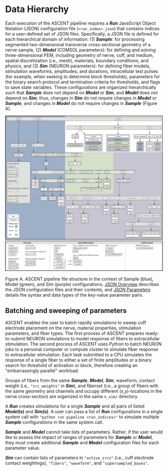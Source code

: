 # Data Hierarchy

Each execution of the ASCENT pipeline requires a **_Run_** JavaScript
Object Notation (JSON) configuration file (`<run_index>.json`) that
contains indices for a user-defined set of JSON files. Specifically, a
JSON file is defined for each hierarchical domain of information: (1)
**_Sample_**: for processing segmented two-dimensional transverse
cross-sectional geometry of a nerve sample, (2) **_Model_** (COMSOL
parameters): for defining and solving three-dimensional FEM, including
geometry of nerve, cuff, and medium, spatial discretization (i.e.,
mesh), materials, boundary conditions, and physics, and (3) **_Sim_**
(NEURON parameters): for defining fiber models, stimulation waveforms,
amplitudes, and durations, intracellular test pulses (for example, when
seeking to determine block thresholds), parameters for the binary search
protocol and termination criteria for thresholds, and flags to save
state variables. These configurations are organized hierarchically such
that **_Sample_** does not depend on **_Model_** or **_Sim_**, and
**_Model_** does not depend on **_Sim_**; thus, changes in **_Sim_** do
not require changes in **_Model_** or **_Sample_**, and changes in
**_Model_** do not require changes in **_Sample_** (Figure A).

![Inline image](uploads/e675a31c0bf2bda687c6d696fa145c0c/Picture15.jpg)

Figure A. ASCENT pipeline file structure in the context of Sample (blue), Model (green), and Sim (purple) configurations. [JSON Overview](JSON/JSON_overview) describes the JSON configuration files and their contents, and [JSON Parameters](JSON/JSON_parameters/index) details the syntax and data types of the key-value parameter pairs.

## Batching and sweeping of parameters

ASCENT enables the user to batch rapidly simulations to sweep cuff
electrode placement on the nerve, material properties, stimulation
parameters, and fiber types. The first process of ASCENT prepares
ready-to-submit NEURON simulations to model response of fibers to
extracellular stimulation. The second process of ASCENT uses Python to
batch NEURON jobs to a personal computer or compute cluster to simulate
fiber response to extracellular stimulation. Each task submitted to a
CPU simulates the response of a single fiber to either a set of finite
amplitudes or a binary search for threshold of activation or block,
therefore creating an "embarrassingly parallel" workload.

Groups of fibers from the same **_Sample_**, **_Model_**, **_Sim_**,
waveform, contact weight (i.e., `"src_weights"` in **_Sim_**), and
fiberset (i.e., a group of fibers with the same geometry and channels
and occupy different (x,y)-locations in the nerve cross-section) are
organized in the same `n_sim/` directory.

A **_Run_** creates simulations for a single **_Sample_** and all pairs
of listed **_Model(s)_** and **_Sim(s)_**. A user can pass a list of
**_Run_** configurations in a single system call with `"python run pipeline <run_indices>"` to simulate multiple **_Sample_**
configurations in the same system call.

**_Sample_** and **_Model_** cannot take lists of parameters. Rather, if
the user would like to assess the impact of ranges of parameters for
**_Sample_** or **_Model_**, they must create additional **_Sample_**
and **_Model_** configuration files for each parameter value.

**_Sim_** can contain lists of parameters in `"active_srcs"` (i.e., cuff
electrode contact weightings), `"fibers"`, `"waveform"`, and
`"supersampled_bases"`.
